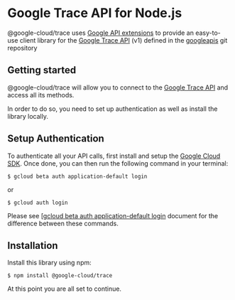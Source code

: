 Google Trace API for Node.js
=================================================

@google-cloud/trace uses [Google API extensions][google-gax] to provide an
easy-to-use client library for the [Google Trace API][] (v1) defined in the [googleapis][] git repository


[googleapis]: https://github.com/googleapis/googleapis/tree/master/google/google/cloud/trace/v1
[google-gax]: https://github.com/googleapis/gax-nodejs
[Google Trace API]: https://developers.google.com/apis-explorer/#p/trace/v1/

Getting started
---------------

@google-cloud/trace will allow you to connect to the [Google Trace API][] and access all its methods.

In order to do so, you need to set up authentication as well as install the library locally.


Setup Authentication
--------------------

To authenticate all your API calls, first install and setup the [Google Cloud SDK][].
Once done, you can then run the following command in your terminal:

    $ gcloud beta auth application-default login

or

    $ gcloud auth login

Please see [[gcloud beta auth application-default login][] document for the difference between these commands.

[Google Cloud SDK]: https://cloud.google.com/sdk/
[gcloud beta auth application-default login]: https://cloud.google.com/sdk/gcloud/reference/beta/auth/application-default/login


Installation
-------------------

Install this library using npm:

    $ npm install @google-cloud/trace

At this point you are all set to continue.
